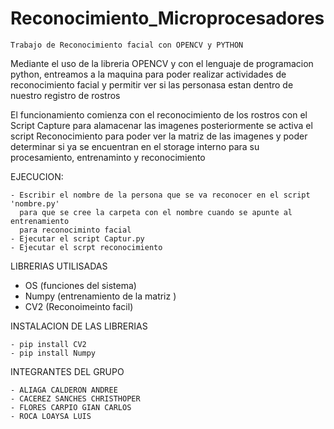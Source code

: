 # Reconocimiento_Microprocesadores
    Trabajo de Reconocimiento facial con OPENCV y PYTHON 

Mediante el uso de la libreria OPENCV y con el lenguaje de
programacion python, entreamos a la maquina para poder realizar 
actividades de reconocimiento facial y permitir ver si las
personasa estan dentro de nuestro registro de rostros 

El funcionamiento comienza con el reconocimiento de los 
rostros con el Script Capture para alamacenar las imagenes 
posteriormente se activa el script Reconocimiento
para poder ver la matriz de las imagenes y poder determinar 
si ya se encuentran en el storage interno para su 
procesamiento, entrenaminto y reconocimiento 

EJECUCION:
	
    - Escribir el nombre de la persona que se va reconocer en el script 'nombre.py'
      para que se cree la carpeta con el nombre cuando se apunte al entrenamiento
      para reconociminto facial    
    - Ejecutar el script Captur.py
    - Ejecutar el scrpt reconocimiento
        
LIBRERIAS UTILISADAS

-   OS (funciones del sistema)
-   Numpy (entrenamiento de la matriz )
-   CV2 (Reconoimeinto facil)


INSTALACION DE LAS LIBRERIAS

    - pip install CV2
    - pip install Numpy
    
INTEGRANTES DEL GRUPO 

    - ALIAGA CALDERON ANDREE
    - CACEREZ SANCHES CHRISTHOPER
    - FLORES CARPIO GIAN CARLOS 
    - ROCA LOAYSA LUIS
    
